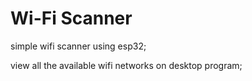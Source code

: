 # Wi-Fi Scanner


simple wifi scanner using esp32;

view all the available wifi networks on desktop program;

